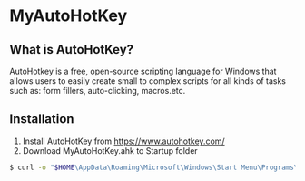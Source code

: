 # MyAutoHotKey

## What is AutoHotKey?
AutoHotkey is a free, open-source scripting language for Windows that allows users to easily create small to complex scripts 
for all kinds of tasks such as: form fillers, auto-clicking, macros.etc.

## Installation
1. Install AutoHotKey from https://www.autohotkey.com/ 
2. Download MyAutoHotKey.ahk to Startup folder
```sh
$ curl -o "$HOME\AppData\Roaming\Microsoft\Windows\Start Menu\Programs\Startup\MyAutoHotkey.ahk" https://raw.githubusercontent.com/Pincheng0101/MyAutoHotkey/master/MyAutoHotkey.ahk
```
